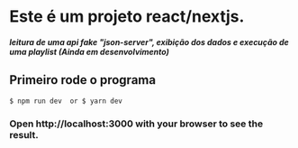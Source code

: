 # Este é um projeto react/nextjs.
##### leitura de uma api fake "json-server", exibição dos dados e execução de uma playlist (Ainda em desenvolvimento)

## Primeiro rode o programa


`$ npm run dev 
or
$ yarn dev`

### Open http://localhost:3000 with your browser to see the result.